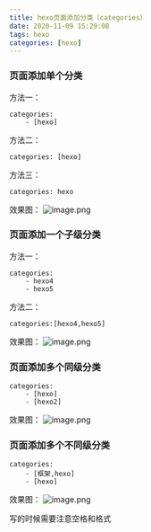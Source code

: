 ```yaml
---
title: hexo页面添加分类（categories）
date: 2020-11-09 15:29:08
tags: hexo
categories: [hexo]
---
```


### 页面添加单个分类
方法一：
```
categories: 
    - [hexo]
```
方法二：
```
categories: [hexo]
```
方法三：
```
categories: hexo
```
效果图：
![image.png](https://upload-images.jianshu.io/upload_images/11060508-11fb565cef0b7b54.png?imageMogr2/auto-orient/strip%7CimageView2/2/w/1240)
### 页面添加一个子级分类
方法一：
```
categories: 
    - hexo4
    - hexo5
```
方法二：
```
categories:[hexo4,hexo5]
```
效果图：
![image.png](https://upload-images.jianshu.io/upload_images/11060508-0ba19633abf4fe72.png?imageMogr2/auto-orient/strip%7CimageView2/2/w/1240)

### 页面添加多个同级分类
```
categories: 
    - [hexo]
    - [hexo2]
```
效果图：
![image.png](https://upload-images.jianshu.io/upload_images/11060508-ad1a2dd6961e86d3.png?imageMogr2/auto-orient/strip%7CimageView2/2/w/1240)

### 页面添加多个不同级分类
```
categories: 
    - [框架,hexo]
    - [hexo]
```
效果图：
![image.png](https://upload-images.jianshu.io/upload_images/11060508-45d260067372ff2d.png?imageMogr2/auto-orient/strip%7CimageView2/2/w/1240)

写的时候需要注意空格和格式